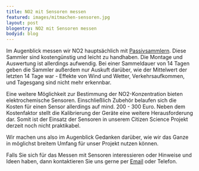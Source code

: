 ```yaml
---
title: NO2 mit Sensoren messen
featured: images/mitmachen-sensoren.jpg
layout: post
blogentry: NO2 mit Sensoren messen
bodyid: blog
---
```


Im Augenblick messen wir NO2 hauptsächlich mit [Passivsammlern](/mitmachen/mitmachen-passiv.html). Diese Sammler sind kostengünstig und leicht zu handhaben. Die Montage und Auswertung ist allerdings aufwendig. Bei einer Sammeldauer von 14 Tagen geben die Sammler außerdem nur Auskuft darüber, wie der Mittelwert der letzten 14 Tage war - Effekte von Wind und Wetter, Verkehrsaufkommen, und Tagesgang sind nicht mehr erkennbar.

Eine weitere Möglichkeit zur Bestimmung der NO2-Konzentration bieten elektrochemische Sensoren. Einschließlich Zubehör belaufen sich die Kosten für einen Sensor allerdings auf mind. 200 - 300 Euro. Neben dem Kostenfaktor stellt die Kalibrierung der Geräte eine weitere Herausforderung dar. Somit ist der Einsatz der Sensoren in unserem Citizen Science Projekt derzeit noch nicht praktikabel.

Wir machen uns also im Augenblick Gedanken darüber, wie wir das Ganze in möglichst breitem Umfang für unser Projekt nutzen können.

Falls Sie sich für das Messen mit Sensoren interessieren oder Hinweise und Ideen haben, dann kontaktieren Sie uns gerne per [Email](mailto:no2.atlas@uc.tu-berlin.de) oder Telefon.

